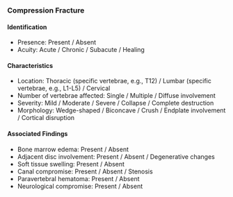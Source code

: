 ### Compression Fracture

#### Identification

- Presence: Present / Absent
- Acuity: Acute / Chronic / Subacute / Healing

#### Characteristics

- Location: Thoracic (specific vertebrae, e.g., T12) / Lumbar (specific vertebrae, e.g., L1-L5) / Cervical
- Number of vertebrae affected: Single / Multiple / Diffuse involvement
- Severity: Mild / Moderate / Severe / Collapse / Complete destruction
- Morphology: Wedge-shaped / Biconcave / Crush / Endplate involvement / Cortical disruption

#### Associated Findings

- Bone marrow edema: Present / Absent
- Adjacent disc involvement: Present / Absent / Degenerative changes
- Soft tissue swelling: Present / Absent
- Canal compromise: Present / Absent / Stenosis
- Paravertebral hematoma: Present / Absent
- Neurological compromise: Present / Absent
